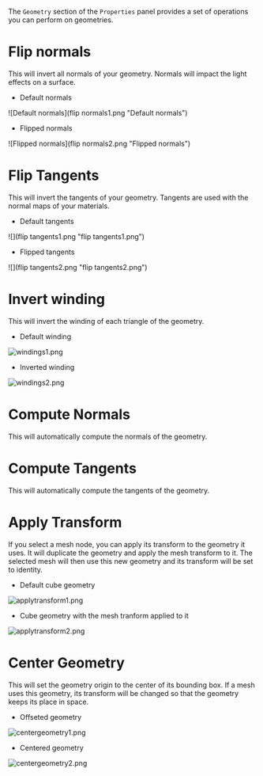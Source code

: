 The `Geometry` section of the `Properties` panel provides a set of operations you can perform on geometries.

Flip normals
============

This will invert all normals of your geometry. Normals will impact the light effects on a surface.

-   Default normals

![Default normals](flip normals1.png "Default normals")

-   Flipped normals

![Flipped normals](flip normals2.png "Flipped normals")

Flip Tangents
=============

This will invert the tangents of your geometry. Tangents are used with the normal maps of your materials.

-   Default tangents

![](flip tangents1.png "flip tangents1.png")

-   Flipped tangents

![](flip tangents2.png "flip tangents2.png")

Invert winding
==============

This will invert the winding of each triangle of the geometry.

-   Default winding

![](windings1.png "windings1.png")

-   Inverted winding

![](windings2.png "windings2.png")

Compute Normals
===============

This will automatically compute the normals of the geometry.

Compute Tangents
================

This will automatically compute the tangents of the geometry.

Apply Transform
===============

If you select a mesh node, you can apply its transform to the geometry it uses. It will duplicate the geometry and apply the mesh transform to it. The selected mesh will then use this new geometry and its transform will be set to identity.

-   Default cube geometry

![](applytransform1.png "applytransform1.png")

-   Cube geometry with the mesh tranform applied to it

![](applytransform2.png "applytransform2.png")

Center Geometry
===============

This will set the geometry origin to the center of its bounding box. If a mesh uses this geometry, its transform will be changed so that the geometry keeps its place in space.

-   Offseted geometry

![](centergeometry1.png "centergeometry1.png")

-   Centered geometry

![](centergeometry2.png "centergeometry2.png")

